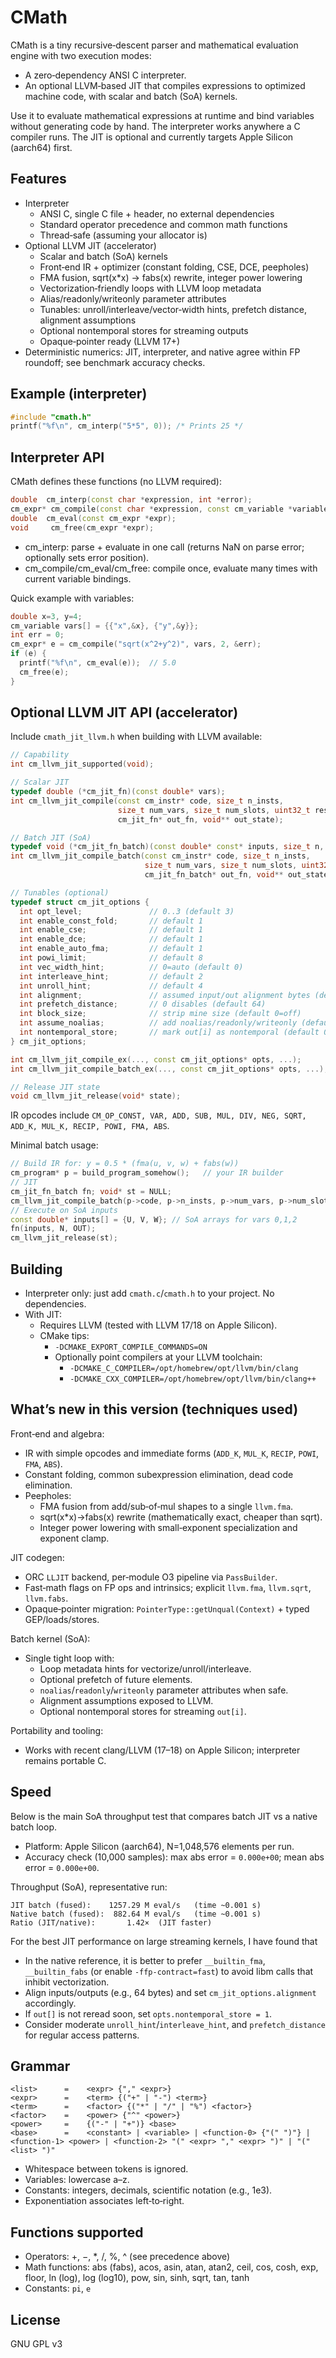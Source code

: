 # CMath
CMath is a tiny recursive‑descent parser and mathematical evaluation engine with two execution modes:
- A zero‑dependency ANSI C interpreter.
- An optional LLVM‑based JIT that compiles expressions to optimized machine code, with scalar and batch (SoA) kernels.

Use it to evaluate mathematical expressions at runtime and bind variables without generating code by hand. The interpreter works anywhere a C compiler runs. The JIT is optional and currently targets Apple Silicon (aarch64) first.

## Features
- Interpreter
    - ANSI C, single C file + header, no external dependencies
    - Standard operator precedence and common math functions
    - Thread‑safe (assuming your allocator is)
- Optional LLVM JIT (accelerator)
    - Scalar and batch (SoA) kernels
    - Front‑end IR + optimizer (constant folding, CSE, DCE, peepholes)
    - FMA fusion, sqrt(x*x) -> fabs(x) rewrite, integer power lowering
    - Vectorization‑friendly loops with LLVM loop metadata
    - Alias/readonly/writeonly parameter attributes
    - Tunables: unroll/interleave/vector‑width hints, prefetch distance, alignment assumptions
    - Optional nontemporal stores for streaming outputs
    - Opaque‑pointer ready (LLVM 17+)
- Deterministic numerics: JIT, interpreter, and native agree within FP roundoff; see benchmark accuracy checks.

## Example (interpreter)
```c++
#include "cmath.h"
printf("%f\n", cm_interp("5*5", 0)); /* Prints 25 */
```
## Interpreter API
CMath defines these functions (no LLVM required):
```c++
double  cm_interp(const char *expression, int *error);
cm_expr* cm_compile(const char *expression, const cm_variable *variables, int var_count, int *error);
double  cm_eval(const cm_expr *expr);
void     cm_free(cm_expr *expr);
```
- cm_interp: parse + evaluate in one call (returns NaN on parse error; optionally sets error position).
- cm_compile/cm_eval/cm_free: compile once, evaluate many times with current variable bindings.

Quick example with variables:
```c++
double x=3, y=4;
cm_variable vars[] = {{"x",&x}, {"y",&y}};
int err = 0;
cm_expr* e = cm_compile("sqrt(x^2+y^2)", vars, 2, &err);
if (e) {
  printf("%f\n", cm_eval(e));  // 5.0
  cm_free(e);
}
```
## Optional LLVM JIT API (accelerator)
Include `cmath_jit_llvm.h` when building with LLVM available:
```c++
// Capability
int cm_llvm_jit_supported(void);

// Scalar JIT
typedef double (*cm_jit_fn)(const double* vars);
int cm_llvm_jit_compile(const cm_instr* code, size_t n_insts,
                        size_t num_vars, size_t num_slots, uint32_t result_slot,
                        cm_jit_fn* out_fn, void** out_state);

// Batch JIT (SoA)
typedef void (*cm_jit_fn_batch)(const double* const* inputs, size_t n, double* out);
int cm_llvm_jit_compile_batch(const cm_instr* code, size_t n_insts,
                              size_t num_vars, size_t num_slots, uint32_t result_slot,
                              cm_jit_fn_batch* out_fn, void** out_state);

// Tunables (optional)
typedef struct cm_jit_options {
  int opt_level;               // 0..3 (default 3)
  int enable_const_fold;       // default 1
  int enable_cse;              // default 1
  int enable_dce;              // default 1
  int enable_auto_fma;         // default 1
  int powi_limit;              // default 8
  int vec_width_hint;          // 0=auto (default 0)
  int interleave_hint;         // default 2
  int unroll_hint;             // default 4
  int alignment;               // assumed input/out alignment bytes (default 16)
  int prefetch_distance;       // 0 disables (default 64)
  int block_size;              // strip mine size (default 0=off)
  int assume_noalias;          // add noalias/readonly/writeonly (default 1)
  int nontemporal_store;       // mark out[i] as nontemporal (default 0)
} cm_jit_options;

int cm_llvm_jit_compile_ex(..., const cm_jit_options* opts, ...);
int cm_llvm_jit_compile_batch_ex(..., const cm_jit_options* opts, ...);

// Release JIT state
void cm_llvm_jit_release(void* state);
```

IR opcodes include `CM_OP_CONST, VAR, ADD, SUB, MUL, DIV, NEG, SQRT, ADD_K, MUL_K, RECIP, POWI, FMA, ABS`.

Minimal batch usage:
```c++
// Build IR for: y = 0.5 * (fma(u, v, w) + fabs(w))
cm_program* p = build_program_somehow();   // your IR builder
// JIT
cm_jit_fn_batch fn; void* st = NULL;
cm_llvm_jit_compile_batch(p->code, p->n_insts, p->num_vars, p->num_slots, p->result_slot, &fn, &st);
// Execute on SoA inputs
const double* inputs[] = {U, V, W}; // SoA arrays for vars 0,1,2
fn(inputs, N, OUT);
cm_llvm_jit_release(st);
```

## Building
- Interpreter only: just add `cmath.c`/`cmath.h` to your project. No dependencies.
- With JIT:
    - Requires LLVM (tested with LLVM 17/18 on Apple Silicon).
    - CMake tips:
        - `-DCMAKE_EXPORT_COMPILE_COMMANDS=ON`
        - Optionally point compilers at your LLVM toolchain:
            - `-DCMAKE_C_COMPILER=/opt/homebrew/opt/llvm/bin/clang`
            - `-DCMAKE_CXX_COMPILER=/opt/homebrew/opt/llvm/bin/clang++`

## What’s new in this version (techniques used)
Front‑end and algebra:
- IR with simple opcodes and immediate forms (`ADD_K`, `MUL_K`, `RECIP`, `POWI`, `FMA`, `ABS`).
- Constant folding, common subexpression elimination, dead code elimination.
- Peepholes:
    - FMA fusion from add/sub‑of‑mul shapes to a single `llvm.fma`.
    - sqrt(x*x)→fabs(x) rewrite (mathematically exact, cheaper than sqrt).
    - Integer power lowering with small‑exponent specialization and exponent clamp.

JIT codegen:
- ORC `LLJIT` backend, per‑module O3 pipeline via `PassBuilder`.
- Fast‑math flags on FP ops and intrinsics; explicit `llvm.fma`, `llvm.sqrt`, `llvm.fabs`.
- Opaque‑pointer migration: `PointerType::getUnqual(Context)` + typed GEP/loads/stores.

Batch kernel (SoA):
- Single tight loop with:
    - Loop metadata hints for vectorize/unroll/interleave.
    - Optional prefetch of future elements.
    - `noalias`/`readonly`/`writeonly` parameter attributes when safe.
    - Alignment assumptions exposed to LLVM.
    - Optional nontemporal stores for streaming `out[i]`.

Portability and tooling:
- Works with recent clang/LLVM (17–18) on Apple Silicon; interpreter remains portable C.

## Speed
Below is the main SoA throughput test that compares batch JIT vs a native batch loop.
- Platform: Apple Silicon (aarch64), N=1,048,576 elements per run.
- Accuracy check (10,000 samples): max abs error = `0.000e+00`; mean abs error = `0.000e+00`.

Throughput (SoA), representative run:

    JIT batch (fused):    1257.29 M eval/s   (time ~0.001 s)
    Native batch (fused):  882.64 M eval/s   (time ~0.001 s)
    Ratio (JIT/native):       1.42×  (JIT faster)

For the best JIT performance on large streaming kernels, I have found that
- In the native reference, it is better to prefer `__builtin_fma`, `__builtin_fabs` (or enable `-ffp-contract=fast`) to avoid libm calls that inhibit vectorization.
- Align inputs/outputs (e.g., 64 bytes) and set `cm_jit_options.alignment` accordingly.
- If `out[]` is not reread soon, set `opts.nontemporal_store = 1`.
- Consider moderate `unroll_hint`/`interleave_hint`, and `prefetch_distance` for regular access patterns.

## Grammar
    <list>      =    <expr> {"," <expr>}
    <expr>      =    <term> {("+" | "-") <term>}
    <term>      =    <factor> {("*" | "/" | "%") <factor>}
    <factor>    =    <power> {"^" <power>}
    <power>     =    {("-" | "+")} <base>
    <base>      =    <constant> | <variable> | <function-0> {"(" ")"} | <function-1> <power> | <function-2> "(" <expr> "," <expr> ")" | "(" <list> ")"

- Whitespace between tokens is ignored.
- Variables: lowercase a–z.
- Constants: integers, decimals, scientific notation (e.g., 1e3).
- Exponentiation associates left‑to‑right.

## Functions supported
- Operators: +, −, *, /, %, ^ (see precedence above)
- Math functions:
  abs (fabs), acos, asin, atan, atan2, ceil, cos, cosh, exp, floor, ln (log), log (log10), pow, sin, sinh, sqrt, tan, tanh
- Constants: `pi`, `e`

## License
GNU GPL v3

